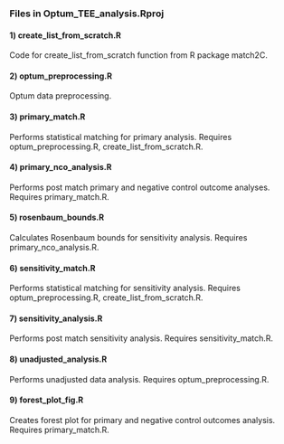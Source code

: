 
### Files in Optum_TEE_analysis.Rproj

#### 1) create_list_from_scratch.R
Code for create_list_from_scratch function from R package match2C.

#### 2) optum_preprocessing.R
Optum data preprocessing.

#### 3) primary_match.R
Performs statistical matching for primary analysis. Requires optum_preprocessing.R, create_list_from_scratch.R.

#### 4) primary_nco_analysis.R
Performs post match primary and negative control outcome analyses. Requires primary_match.R.

#### 5) rosenbaum_bounds.R
Calculates Rosenbaum bounds for sensitivity analysis. Requires primary_nco_analysis.R.

#### 6) sensitivity_match.R
Performs statistical matching for sensitivity analysis. Requires optum_preprocessing.R, create_list_from_scratch.R.

#### 7) sensitivity_analysis.R
Performs post match sensitivity analysis. Requires sensitivity_match.R.

#### 8) unadjusted_analysis.R
Performs unadjusted data analysis. Requires optum_preprocessing.R.

#### 9) forest_plot_fig.R
Creates forest plot for primary and negative control outcomes analysis. Requires primary_match.R.





